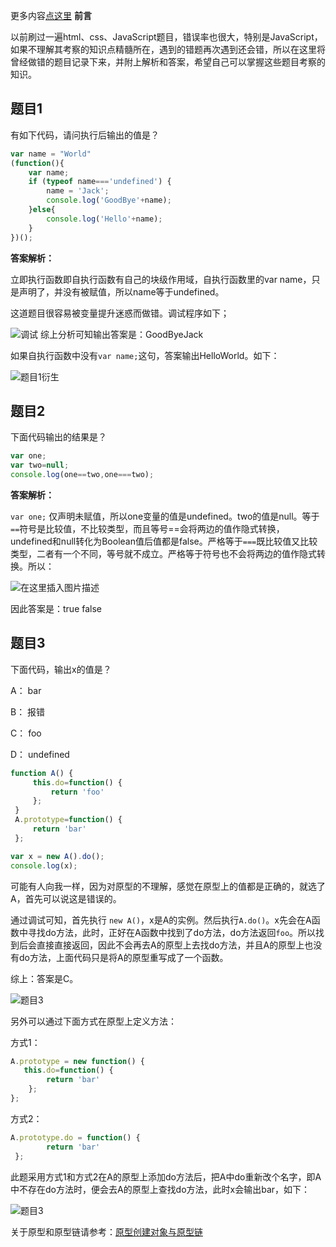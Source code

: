 更多内容[点这里](https://blog.csdn.net/w1418899532/article/details/91046507)
**前言**

以前刷过一遍html、css、JavaScript题目，错误率也很大，特别是JavaScript，如果不理解其考察的知识点精髓所在，遇到的错题再次遇到还会错，所以在这里将曾经做错的题目记录下来，并附上解析和答案，希望自己可以掌握这些题目考察的知识。

## 题目1
有如下代码，请问执行后输出的值是？

```javascript
var name = "World"
(function(){
	var name;
	if (typeof name==='undefined') {
		name = 'Jack';
		console.log('GoodBye'+name);
	}else{
		console.log('Hello'+name);
	}
})();
```
**答案解析：**

立即执行函数即自执行函数有自己的块级作用域，自执行函数里的var name，只是声明了，并没有被赋值，所以name等于undefined。

这道题目很容易被变量提升迷惑而做错。调试程序如下；

![调试](https://img-blog.csdnimg.cn/20190606170546311.png?x-oss-process=image/watermark,type_ZmFuZ3poZW5naGVpdGk,shadow_10,text_aHR0cHM6Ly9ibG9nLmNzZG4ubmV0L3cxNDE4ODk5NTMy,size_16,color_FFFFFF,t_70)
综上分析可知输出答案是：GoodByeJack

如果自执行函数中没有`var name;`这句，答案输出HelloWorld。如下：

![题目1衍生](https://img-blog.csdnimg.cn/20190606171544202.png)

## 题目2
下面代码输出的结果是？

```javascript
var one;
var two=null;
console.log(one==two,one===two);
```

**答案解析：**

   `var one;` 仅声明未赋值，所以one变量的值是undefined。two的值是null。等于`==`符号是比较值，不比较类型，而且等号==会将两边的值作隐式转换，undefined和null转化为Boolean值后值都是false。严格等于`===`既比较值又比较类型，二者有一个不同，等号就不成立。严格等于符号也不会将两边的值作隐式转换。所以：
   
![在这里插入图片描述](https://img-blog.csdnimg.cn/20190606173009604.png)

因此答案是：true false

## 题目3
下面代码，输出x的值是？

A： bar

B： 报错

C： foo

D： undefined


```javascript
function A() {
     this.do=function() {
         return 'foo'
     };
 }
 A.prototype=function() {
     return 'bar'
 };

var x = new A().do();
console.log(x);
```

可能有人向我一样，因为对原型的不理解，感觉在原型上的值都是正确的，就选了A，首先可以说这是错误的。


通过调试可知，首先执行 `new A()`，x是A的实例。然后执行`A.do()`。x先会在A函数中寻找do方法，此时，正好在A函数中找到了do方法，do方法返回`foo`。所以找到后会直接直接返回，因此不会再去A的原型上去找do方法，并且A的原型上也没有do方法，上面代码只是将A的原型重写成了一个函数。

综上：答案是C。

![题目3](https://img-blog.csdnimg.cn/20190609194700766.png?x-oss-process=image/watermark,type_ZmFuZ3poZW5naGVpdGk,shadow_10,text_aHR0cHM6Ly9ibG9nLmNzZG4ubmV0L3cxNDE4ODk5NTMy,size_16,color_FFFFFF,t_70)

另外可以通过下面方式在原型上定义方法：

方式1：

```javascript
A.prototype = new function() {
   this.do=function() {
        return 'bar'
    };
};
```

方式2：

```javascript
A.prototype.do = function() {
        return 'bar'
 };
```

此题采用方式1和方式2在A的原型上添加do方法后，把A中do重新改个名字，即A中不存在do方法时，便会去A的原型上查找do方法，此时x会输出bar，如下：

![题目3](https://img-blog.csdnimg.cn/2019060919563619.png)

关于原型和原型链请参考：[原型创建对象与原型链](https://blog.csdn.net/w1418899532/article/details/88723030)
